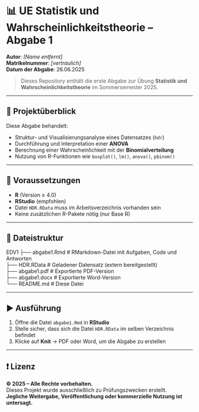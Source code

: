 # 📊 UE Statistik und Wahrscheinlichkeitstheorie – Abgabe 1

**Autor**: _[Name entfernt]_  
**Matrikelnummer**: _[vertraulich]_  
**Datum der Abgabe**: 26.06.2025

> Dieses Repository enthält die erste Abgabe zur Übung **Statistik und Wahrscheinlichkeitstheorie** im Sommersemester 2025.

---

## 📁 Projektüberblick

Diese Abgabe behandelt:

- Struktur- und Visualisierungsanalyse eines Datensatzes (`hdr`)
- Durchführung und Interpretation einer **ANOVA**
- Berechnung einer Wahrscheinlichkeit mit der **Binomialverteilung**
- Nutzung von R-Funktionen wie `boxplot()`, `lm()`, `anova()`, `pbinom()`

---

## 🔧 Voraussetzungen

- **R** (Version ≥ 4.0)
- **RStudio** (empfohlen)
- Datei `HDR.RData` muss im Arbeitsverzeichnis vorhanden sein
- Keine zusätzlichen R-Pakete nötig (nur Base R)

---

## 📂 Dateistruktur
EDV1
├── abgabe1.Rmd # RMarkdown-Datei mit Aufgaben, Code und Antworten <br />
├── HDR.RData # Geladener Datensatz (extern bereitgestellt) <br />
├── abgabe1.pdf # Exportierte PDF-Version <br />
├── abgabe1.docx # Exportierte Word-Version <br />
└── README.md # Diese Datei <br />

---

## ▶️ Ausführung

1. Öffne die Datei `abgabe1.Rmd` in **RStudio**
2. Stelle sicher, dass sich die Datei `HDR.RData` im selben Verzeichnis befindet
3. Klicke auf **Knit** → PDF oder Word, um die Abgabe zu erstellen

---

## ❗ Lizenz

**© 2025 – Alle Rechte vorbehalten.**  
Dieses Projekt wurde ausschließlich zu Prüfungszwecken erstellt.  
**Jegliche Weitergabe, Veröffentlichung oder kommerzielle Nutzung ist untersagt.**
